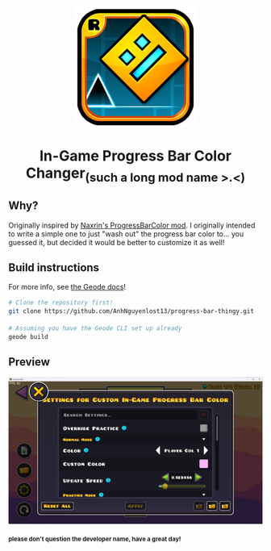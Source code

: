 <div align="center">
   <img src="/logo.png" alt="Logo" width="240" height="240" align="center">
</div>
   <h1 align="center">In-Game Progress Bar Color Changer<sub>(such a long mod name >.<)</sub></h1>

## Why?
Originally inspired by [Naxrin's ProgressBarColor mod](https://github.com/Naxrin/Progress-Bar-Color). I originally intended to write a simple one to just "wash out" the progress bar color to... you guessed it, but decided it would be better to customize it as well!

## Build instructions
For more info, see [the Geode docs](https://docs.geode-sdk.org/getting-started/create-mod#build)!
```sh
# Clone the repository first!
git clone https://github.com/AnhNguyenlost13/progress-bar-thingy.git

# Assuming you have the Geode CLI set up already
geode build
```

## Preview
<img src="/resources/misc/prefs.png">
<h4><sup>please don't question the developer name, have a great day!</sup></h4>
<!--
# Resources
* [Geode SDK Documentation](https://docs.geode-sdk.org/)
* [Geode SDK Source Code](https://github.com/geode-sdk/geode/)
* [Geode CLI](https://github.com/geode-sdk/cli)
* [Bindings](https://github.com/geode-sdk/bindings/)
* [Dev Tools](https://github.com/geode-sdk/DevTools)
-->
